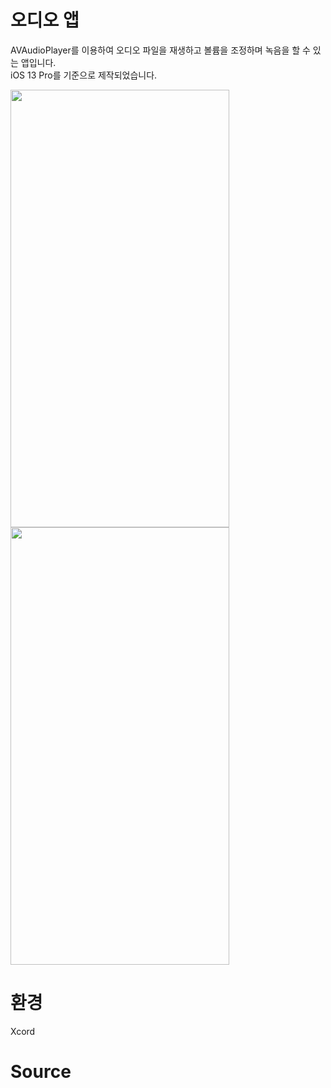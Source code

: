 # 오디오 앱
AVAudioPlayer를 이용하여 오디오 파일을 재생하고 볼륨을 조정하며 녹음을 할 수 있는 앱입니다.\
iOS 13 Pro를 기준으로 제작되었습니다.

<img src="https://user-images.githubusercontent.com/105588287/173233891-6fbbcb43-d263-4ea6-9392-ead15ee45ce3.png" width="350" height="700"/> <img src="https://user-images.githubusercontent.com/105588287/173233899-65b4287b-b613-4706-b55c-ac257b4bccd3.png" width="350" height="700"/>

# 환경
Xcord

# Source

